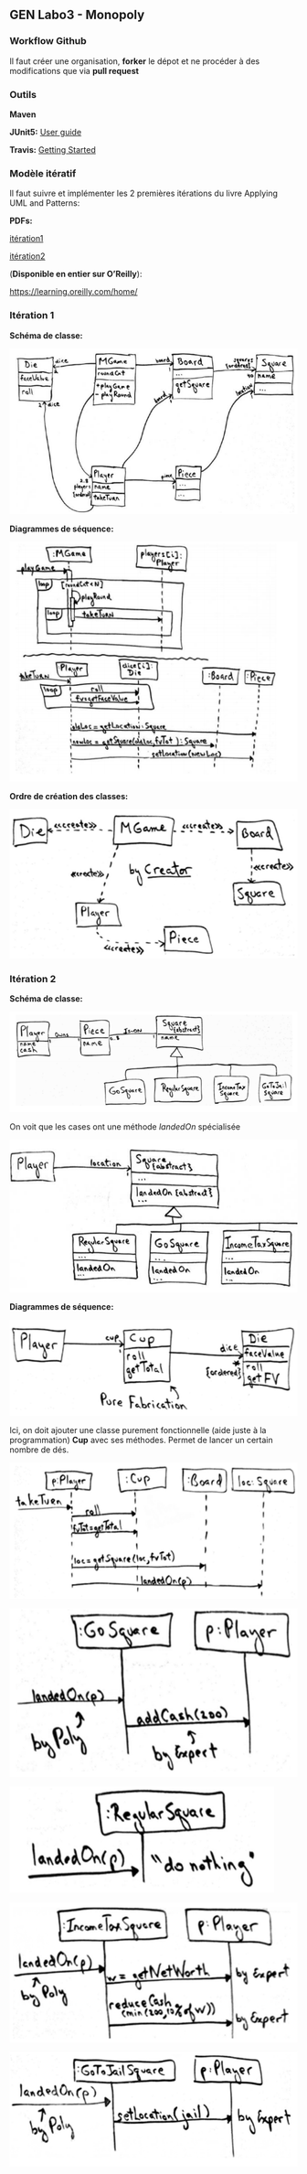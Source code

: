 ## GEN Labo3 - Monopoly



### Workflow Github



Il faut créer une organisation, **forker** le dépot et ne procéder à des modifications que via **pull request**



### Outils

**Maven**

**JUnit5:** [User guide](https://junit.org/junit5/docs/current/user-guide/)

**Travis:** [Getting Started](https://travis-ci.org/getting_started)





### Modèle itératif

Il faut suivre et implémenter les 2 premières itérations du livre Applying UML and Patterns:



**PDFs:**

[itération1](https://cyberlearn.hes-so.ch/pluginfile.php/3213185/mod_folder/content/0/iteration%201.pdf?forcedownload=1)

[itération2](https://cyberlearn.hes-so.ch/pluginfile.php/3213185/mod_folder/content/0/iteration%202.pdf?forcedownload=1)



(**Disponible en entier sur O’Reilly**):

https://learning.oreilly.com/home/





### Itération 1



**Schéma de classe:**

![](./img/img1.png)



**Diagrammes de séquence:**

<img src="./img/img2.png" style="zoom:200%;" />



**Ordre de création des classes:**

![](./img/img3.png)



### Itération 2



**Schéma de classe:**

![](./img/img4.png)





On voit que les cases ont une méthode *landedOn* spécialisée

![](./img/img5.png)



**Diagrammes de séquence:**



![](./img/img6.png)

Ici, on doit ajouter une classe purement fonctionnelle (aide juste à la programmation) **Cup** avec ses méthodes. Permet de lancer un certain nombre de dés.



![](./img/img7.png)



![](./img/img8.png)



![](./img/img9.png)

![](./img/img10.png)



![](./img/img11.png)

